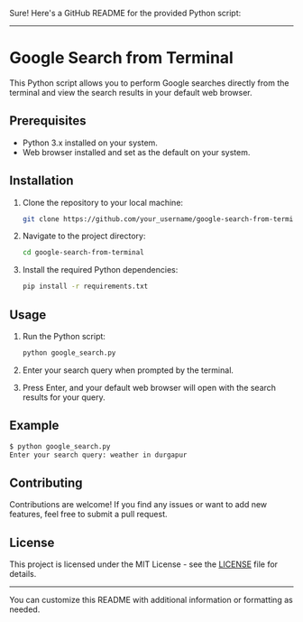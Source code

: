 Sure! Here's a GitHub README for the provided Python script:

---

# Google Search from Terminal

This Python script allows you to perform Google searches directly from the terminal and view the search results in your default web browser.

## Prerequisites

- Python 3.x installed on your system.
- Web browser installed and set as the default on your system.

## Installation

1. Clone the repository to your local machine:

    ```bash
    git clone https://github.com/your_username/google-search-from-terminal.git
    ```

2. Navigate to the project directory:

    ```bash
    cd google-search-from-terminal
    ```

3. Install the required Python dependencies:

    ```bash
    pip install -r requirements.txt
    ```

## Usage

1. Run the Python script:

    ```bash
    python google_search.py
    ```

2. Enter your search query when prompted by the terminal.

3. Press Enter, and your default web browser will open with the search results for your query.

## Example

```bash
$ python google_search.py
Enter your search query: weather in durgapur
```

## Contributing

Contributions are welcome! If you find any issues or want to add new features, feel free to submit a pull request.

## License

This project is licensed under the MIT License - see the [LICENSE](LICENSE) file for details.

---

You can customize this README with additional information or formatting as needed.
